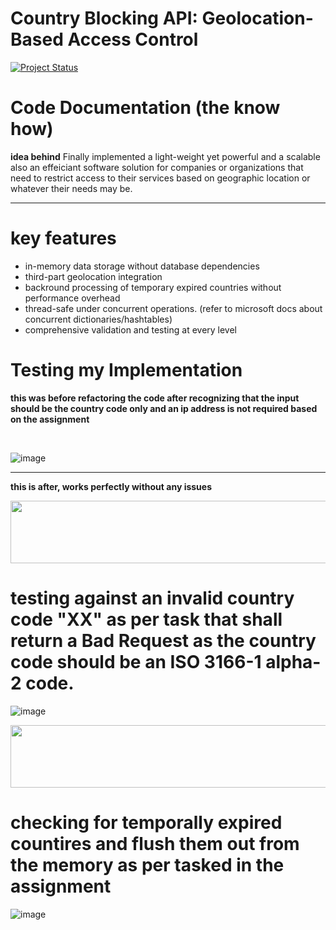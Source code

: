 # Country Blocking API: Geolocation-Based Access Control

[![Project Status](https://img.shields.io/badge/status-Complete%20%2F%20Implemented-brightgreen?style=for-the-badge)](https://github.com/yourusername/mernStackMilestoneProject_ITI)

# Code Documentation (the know how)

**__idea behind__**
Finally implemented a light-weight yet powerful and a scalable also an effeiciant software solution for companies or organizations that need to restrict access to their services based on geographic location or whatever their needs may be.

---

# key features 
- in-memory data storage without database dependencies
- third-part geolocation integration
- backround processing of temporary expired countries without performance overhead
- thread-safe under concurrent operations. (refer to microsoft docs about concurrent dictionaries/hashtables)
- comprehensive validation and testing at every level


# Testing my Implementation  
**this was before refactoring the code after recognizing that the input should be the country code only and an ip address is not required based on the assignment**

<br />


![image](https://github.com/user-attachments/assets/3b82a0bd-9fc9-4b4d-a038-381fd0d7777d)

---
**this is after, works perfectly without any issues**


  <img src="https://github.com/Govindv7555/Govindv7555/blob/main/49e76e0596857673c5c80c85b84394c1.gif" width="1000px" height="100px">


# testing against an invalid country code "XX" as per task that shall return a Bad Request as the country code should be an ISO 3166-1 alpha-2 code. 

![image](https://github.com/user-attachments/assets/165a0846-03e1-4059-a31b-b4dc680e973c)

  <img src="https://github.com/Govindv7555/Govindv7555/blob/main/49e76e0596857673c5c80c85b84394c1.gif" width="1000px" height="100px">

# checking for temporally expired countires and flush them out from the memory as per tasked in the assignment 
![image](https://github.com/user-attachments/assets/b79db62e-9188-4ad8-b619-37ca5a430a3d)
